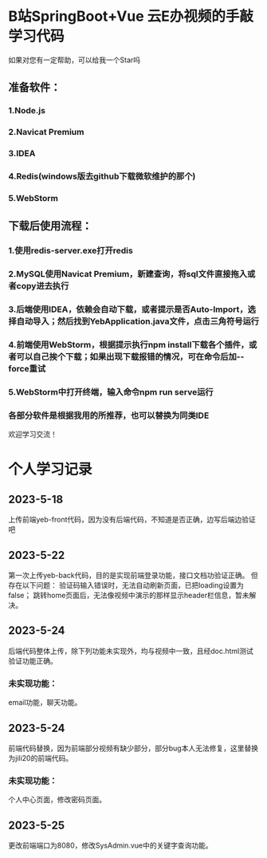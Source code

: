 # B站SpringBoot+Vue 云E办视频的手敲学习代码
如果对您有一定帮助，可以给我一个Star吗

## 准备软件：
### 1.Node.js
### 2.Navicat Premium
### 3.IDEA
### 4.Redis(windows版去github下载微软维护的那个)
### 5.WebStorm

## 下载后使用流程：
### 1.使用redis-server.exe打开redis
### 2.MySQL使用Navicat Premium，新建查询，将sql文件直接拖入或者copy进去执行
### 3.后端使用IDEA，依赖会自动下载，或者提示是否Auto-Import，选择自动导入；然后找到YebApplication.java文件，点击三角符号运行
### 4.前端使用WebStorm，根据提示执行npm install下载各个插件，或者可以自己挨个下载；如果出现下载报错的情况，可在命令后加--force重试
### 5.WebStorm中打开终端，输入命令npm run serve运行
### 各部分软件是根据我用的所推荐，也可以替换为同类IDE
欢迎学习交流！





# 个人学习记录
## 2023-5-18 
上传前端yeb-front代码，因为没有后端代码，不知道是否正确，边写后端边验证吧

## 2023-5-22 
第一次上传yeb-back代码，目的是实现前端登录功能，接口文档功验证正确。
但存在以下问题：
    验证码输入错误时，无法自动刷新页面，已把loading设置为false；
    跳转home页面后，无法像视频中演示的那样显示header栏信息，暂未解决。

## 2023-5-24
后端代码整体上传，除下列功能未实现外，均与视频中一致，且经doc.html测试验证功能正确。
### 未实现功能：
email功能，聊天功能。

## 2023-5-24
前端代码替换，因为前端部分视频有缺少部分，部分bug本人无法修复，这里替换为jili20的前端代码。
### 未实现功能：
个人中心页面，修改密码页面。

## 2023-5-25
更改前端端口为8080，修改SysAdmin.vue中的关键字查询功能。
